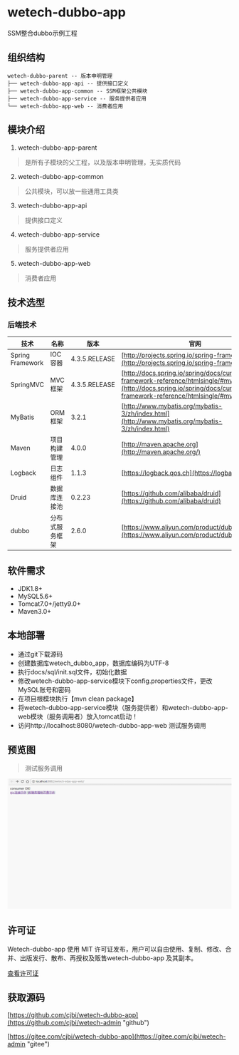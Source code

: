# wetech-dubbo-app

SSM整合dubbo示例工程

## 组织结构

```
wetech-dubbo-parent -- 版本申明管理
├── wetech-dubbo-app-api -- 提供接口定义
├── wetech-dubbo-app-common -- SSM框架公共模块
├── wetech-dubbo-app-service -- 服务提供者应用
└── wetech-dubbo-app-web -- 消费者应用
```

## 模块介绍

1. wetech-dubbo-app-parent

> 是所有子模块的父工程，以及版本申明管理，无实质代码

2. wetech-dubbo-app-common

> 公共模块，可以放一些通用工具类

3. wetech-dubbo-app-api

> 提供接口定义

4. wetech-dubbo-app-service

> 服务提供者应用

5. wetech-dubbo-app-web

> 消费者应用

## 技术选型

### 后端技术

技术 | 名称 | 版本 | 官网
----|------|----|----
Spring Framework | IOC容器 | 4.3.5.RELEASE | [http://projects.spring.io/spring-framework/](http://projects.spring.io/spring-framework/)
SpringMVC | MVC框架 | 4.3.5.RELEASE |  [http://docs.spring.io/spring/docs/current/spring-framework-reference/htmlsingle/#mvc](http://docs.spring.io/spring/docs/current/spring-framework-reference/htmlsingle/#mvc)
MyBatis | ORM框架 | 3.2.1 |  [http://www.mybatis.org/mybatis-3/zh/index.html](http://www.mybatis.org/mybatis-3/zh/index.html)
Maven | 项目构建管理 | 4.0.0 |  [http://maven.apache.org](http://maven.apache.org/)
Logback | 日志组件 | 1.1.3 |  [https://logback.qos.ch](https://logback.qos.ch/)
Druid | 数据库连接池 | 0.2.23 |  [https://github.com/alibaba/druid](https://github.com/alibaba/druid)
dubbo | 分布式服务框架 | 2.6.0 |  [https://www.aliyun.com/product/dubbo/](https://www.aliyun.com/product/dubbo/)

## 软件需求

- JDK1.8+
- MySQL5.6+
- Tomcat7.0+/jetty9.0+
- Maven3.0+

## 本地部署

- 通过git下载源码
- 创建数据库wetech_dubbo_app，数据库编码为UTF-8
- 执行docs/sql/init.sql文件，初始化数据
- 修改wetech-dubbo-app-service模块下config.properties文件，更改MySQL账号和密码
- 在项目根模块执行【mvn clean package】
- 将wetech-dubbo-app-service模块（服务提供者）和wetech-dubbo-app-web模块（服务调用者）放入tomcat启动！
- 访问http://localhost:8080/wetech-dubbo-app-web 测试服务调用

## 预览图


> 测试服务调用

![](docs/preview/3.gif)

## 许可证

Wetech-dubbo-app 使用 MIT 许可证发布，用户可以自由使用、复制、修改、合并、出版发行、散布、再授权及贩售wetech-dubbo-app 及其副本。

[查看许可证](LICENSE "LICENSE")

## 获取源码

 [https://github.com/cjbi/wetech-dubbo-app](https://github.com/cjbi/wetech-admin "github")

 [https://gitee.com/cjbi/wetech-dubbo-app](https://gitee.com/cjbi/wetech-admin "gitee")

